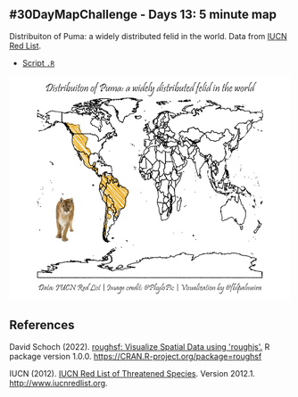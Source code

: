 ## #30DayMapChallenge - Days 13: 5 minute map 

Distribuiton of Puma: a widely distributed felid in the world. Data from [IUCN Red List](https://www.iucnredlist.org/en).  
 
- [Script `.R`](https://github.com/fblpalmeira/pumadistribution_roughsf/blob/main/data/pumadistribution_roughsf.R)

<img src=https://github.com/fblpalmeira/pumadistribution_roughsf/blob/main/data/puma2.png>

## References

David Schoch (2022). [roughsf: Visualize Spatial Data using 'roughjs'.](https://github.com/schochastics/roughsf) R package version 1.0.0. https://CRAN.R-project.org/package=roughsf 

IUCN (2012). [IUCN Red List of Threatened Species](https://www.iucnredlist.org/en). Version 2012.1. http://www.iucnredlist.org. 
